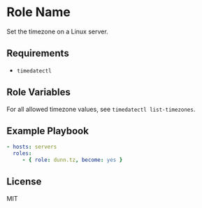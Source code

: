 Role Name
=========

Set the timezone on a Linux server.

Requirements
------------

- `timedatectl`

Role Variables
--------------

For all allowed timezone values, see `timedatectl list-timezones`.

Example Playbook
----------------

```yaml
- hosts: servers
  roles:
     - { role: dunn.tz, become: yes }
```

License
-------

MIT
